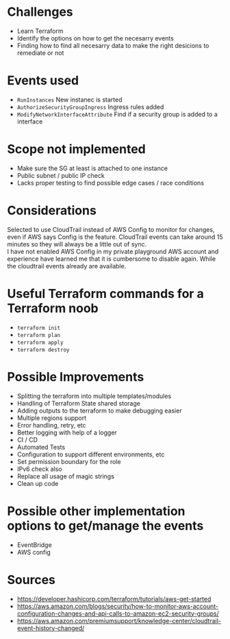 # Challenges
- Learn Terraform
- Identify the options on how to get the necesarry events
- Finding how to find all necesarry data to make the right desicions to remediate or not

# Events used
- `RunInstances`
  New instanec is started
- `AuthorizeSecurityGroupIngress` 
  Ingress rules added
- `ModifyNetworkInterfaceAttribute`
  Find if a security group is added to a interface

# Scope not implemented 
- Make sure the SG at least is attached to one instance
- Public subnet / public IP check
- Lacks proper testing to find possible edge cases / race conditions

# Considerations
Selected to use CloudTrail instead of AWS Config to monitor for changes, even if AWS says Config is the feature.  CloudTrail events can take around 15 minutes so they will always be a little out of sync.  
I have not enabled AWS Config in my private playground AWS account and experience have learned me that it is cumbersome to disable again. While the cloudtrail events already are available.


# Useful Terraform commands for a Terraform noob
- `terraform init`
- `terraform plan`
- `terraform apply`
- `terraform destroy`


# Possible Improvements
- Splitting the terraform into multiple templates/modules
- Handling of Terraform State shared storage
- Adding outputs to the terraform to make debugging easier
- Multiple regions support
- Error handling, retry, etc
- Better logging with help of a logger 
- CI / CD
- Automated Tests
- Configuration to support different environments, etc
- Set permission boundary for the role
- IPv6 check also
- Replace all usage of magic strings
- Clean up code


# Possible other implementation options to get/manage the events
- EventBridge
- AWS config


# Sources
- https://developer.hashicorp.com/terraform/tutorials/aws-get-started
- https://aws.amazon.com/blogs/security/how-to-monitor-aws-account-configuration-changes-and-api-calls-to-amazon-ec2-security-groups/
- https://aws.amazon.com/premiumsupport/knowledge-center/cloudtrail-event-history-changed/